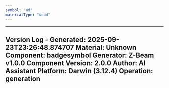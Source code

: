 ```yaml
---
symbol: "Wd"
materialType: "wood"
---
```


---
Version Log - Generated: 2025-09-23T23:26:48.874707
Material: Unknown
Component: badgesymbol
Generator: Z-Beam v1.0.0
Component Version: 2.0.0
Author: AI Assistant
Platform: Darwin (3.12.4)
Operation: generation
---
